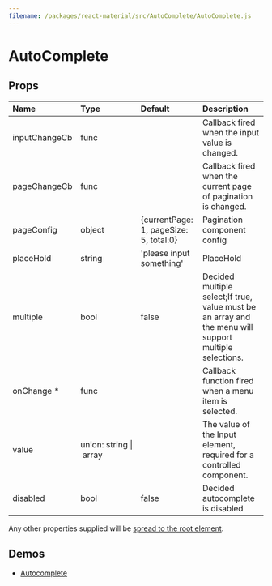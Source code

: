 ```yaml
---
filename: /packages/react-material/src/AutoComplete/AutoComplete.js
---
```


<!--- This documentation is automatically generated, do not try to edit it. -->

# AutoComplete



## Props

| Name | Type | Default | Description |
|:-----|:-----|:--------|:------------|
| <span class="prop-name">inputChangeCb</span> | <span class="prop-type">func |  | Callback fired when the input value is changed. |
| <span class="prop-name">pageChangeCb</span> | <span class="prop-type">func |  | Callback fired when the current page of pagination  is changed. |
| <span class="prop-name">pageConfig</span> | <span class="prop-type">object | <span class="prop-default">{currentPage: 1, pageSize: 5, total:0}</span> | Pagination component config |
| <span class="prop-name">placeHold</span> | <span class="prop-type">string | <span class="prop-default">'please input something'</span> | PlaceHold |
| <span class="prop-name">multiple</span> | <span class="prop-type">bool | <span class="prop-default">false</span> | Decided multiple select;If true, value must be an array and the menu will support multiple selections. |
| <span class="prop-name required">onChange *</span> | <span class="prop-type">func |  | Callback function fired when a menu item is selected. |
| <span class="prop-name">value</span> | <span class="prop-type">union:&nbsp;string&nbsp;&#124;<br>&nbsp;array<br> |  | The value of the Input element, required for a controlled component. |
| <span class="prop-name">disabled</span> | <span class="prop-type">bool | <span class="prop-default">false</span> | Decided autocomplete is disabled |

Any other properties supplied will be [spread to the root element](/guides/api#spread).

## Demos

- [Autocomplete](/demos/autocomplete)

